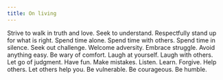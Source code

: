 ```yaml
---
title: On living
---
```


Strive to walk in truth and love. Seek to understand. Respectfully stand up for what is right. Spend time alone. Spend time with others. Spend time in silence. Seek out challenge. Welcome adversity. Embrace struggle. Avoid anything easy. Be wary of comfort. Laugh at yourself. Laugh with others. Let go of judgment. Have fun. Make mistakes. Listen. Learn. Forgive. Help others. Let others help you. Be vulnerable. Be courageous. Be humble.
